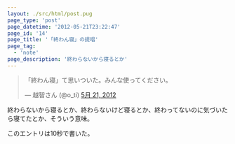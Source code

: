 ```yaml
---
layout: ./src/html/post.pug
page_type: 'post'
page_datetime: '2012-05-21T23:22:47'
page_id: '14'
page_title: '「終わん寝」の提唱'
page_tag:
  - 'note'
page_description: '終わらないから寝るとか'
---
```

<blockquote class="twitter-tweet tw-align-center" lang="ja"><p>「終わん寝」て思いついた。みんな使ってください。</p>&mdash; 越智さん (@o_ti) <a href="https://twitter.com/o_ti/status/204577426532081664" data-datetime="2012-05-21T14:20:34+00:00">5月 21, 2012</a></blockquote>
<script src="//platform.twitter.com/widgets.js" charset="utf-8"></script>

終わらないから寝るとか、終わらないけど寝るとか、終わってないのに気づいたら寝てたとか、そういう意味。

このエントリは10秒で書いた。
